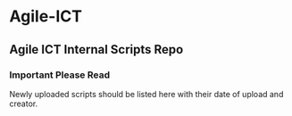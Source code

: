 # Agile-ICT
## Agile ICT Internal Scripts Repo

### Important Please Read
Newly uploaded scripts should be listed here with their date of upload and creator.
